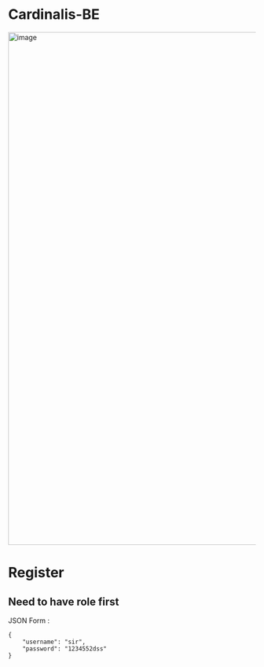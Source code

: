 # Cardinalis-BE
<img width="1042" alt="image" src="https://user-images.githubusercontent.com/67695658/202983565-df89c02f-f349-462e-b497-9f343b74acc1.png">

# Register 
## Need to have role first
JSON Form :
```
{
    "username": "sir",
    "password": "1234552dss"
}
```
